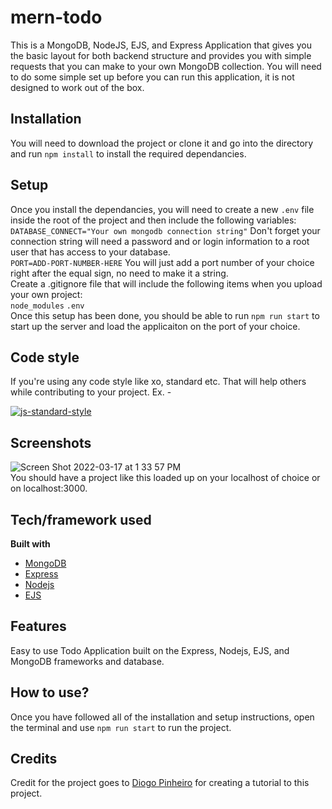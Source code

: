 # mern-todo

This is a MongoDB, NodeJS, EJS, and Express Application that gives you the basic layout for both backend structure and provides you with simple requests that you can make to your own MongoDB collection. You will need to do some simple set up before you can run this application, it is not designed to work out of the box.

## Installation

You will need to download the project or clone it and go into the directory and run `npm install` to install the required dependancies.

## Setup

Once you install the dependancies, you will need to create a new `.env` file inside the root of the project and then include the following variables: <br />
`DATABASE_CONNECT="Your own mongodb connection string"` Don't forget your connection string will need a password and or login information to a root user that has access to your database.
<br />
`PORT=ADD-PORT-NUMBER-HERE` You will just add a port number of your choice right after the equal sign, no need to make it a string.
<br />
Create a .gitignore file that will include the following items when you upload your own project:
<br />
`node_modules`
`.env`
<br />
Once this setup has been done, you should be able to run `npm run start` to start up the server and load the applicaiton on the port of your choice.

## Code style

If you're using any code style like xo, standard etc. That will help others while contributing to your project. Ex. -

[![js-standard-style](https://img.shields.io/badge/code%20style-standard-brightgreen.svg?style=flat)](https://github.com/feross/standard)

## Screenshots

![Screen Shot 2022-03-17 at 1 33 57 PM](https://user-images.githubusercontent.com/32428946/158881615-608693e4-7a6b-4cd0-99ff-32768a526e01.png)
<br />
You should have a project like this loaded up on your localhost of choice or on localhost:3000.

## Tech/framework used

<b>Built with</b>

- [MongoDB](https://www.mongodb.com/)
- [Express](https://expressjs.com/)
- [Nodejs](https://nodejs.org/en/)
- [EJS](https://ejs.co/)

## Features

Easy to use Todo Application built on the Express, Nodejs, EJS, and MongoDB frameworks and database.

## How to use?

Once you have followed all of the installation and setup instructions, open the terminal and use `npm run start` to run the project.

## Credits

Credit for the project goes to [Diogo Pinheiro](https://medium.com/@diogo.fg.pinheiro/simple-to-do-list-app-with-node-js-and-mongodb-chapter-1-c645c7a27583) for creating a tutorial to this project.
